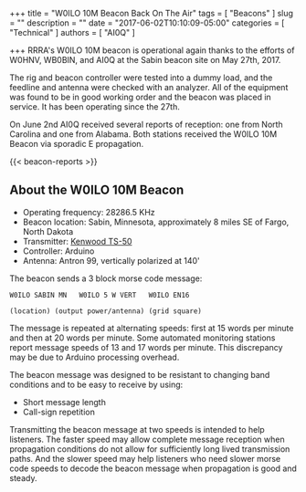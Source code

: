 +++
title = "W0ILO 10M Beacon Back On The Air"
tags = [ "Beacons" ]
slug = ""
description = ""
date = "2017-06-02T10:10:09-05:00"
categories = [ "Technical" ]
authors = [ "AI0Q" ]

+++
RRRA's W0ILO 10M beacon is operational again thanks to the efforts of W0HNV,
WB0BIN, and AI0Q at the Sabin beacon site on May 27th, 2017.
<!--more-->
	
The rig and beacon controller were tested into a dummy load, and the
feedline and antenna were checked with an analyzer. All of the equipment
was found to be in good working order and the beacon was placed in service.
It has been operating since the 27th.

On June 2nd AI0Q received several reports of reception: one from North
Carolina and one from Alabama. Both stations received the W0ILO 10M
Beacon via sporadic E propagation.

{{< beacon-reports >}}

## About the W0ILO 10M Beacon

* Operating frequency: 28286.5 KHz
* Beacon location: Sabin, Minnesota, approximately 8 miles SE of Fargo, North
Dakota
* Transmitter: [Kenwood TS-50](http://www.rigpix.com/kenwood/ts50s.htm)
* Controller: Arduino
* Antenna: Antron 99, vertically polarized at 140'

The beacon sends a 3 block morse code message:

	W0ILO SABIN MN   W0ILO 5 W VERT   W0ILO EN16
		
	(location) (output power/antenna) (grid square)

The message is repeated at alternating speeds: first at 15 words per
minute and then at 20 words per minute. Some automated monitoring
stations report message speeds of 13 and 17 words per minute. This discrepancy
may be due to Arduino processing overhead.

The beacon message was designed to be resistant to changing band
conditions and to be easy to receive by using:

* Short message length
* Call-sign repetition

Transmitting the beacon message at two speeds is intended to help
listeners. The faster speed may allow complete message reception
when propagation conditions do not allow for sufficiently long lived
transmission paths. And the slower speed may help listeners who need slower
morse code speeds to decode the beacon message when propagation is good
and steady.

